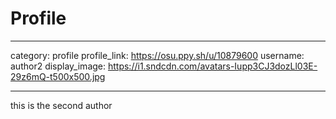 # Profile

---

category: profile
profile_link: https://osu.ppy.sh/u/10879600
username: author2
display_image: https://i1.sndcdn.com/avatars-Iupp3CJ3dozLl03E-29z6mQ-t500x500.jpg

---

this is the second author